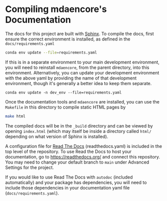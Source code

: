 # Compiling mdaencore's Documentation

The docs for this project are built with [Sphinx](http://www.sphinx-doc.org/en/master/).
To compile the docs, first ensure the correct environment is installed, as defined in the `docs/requirements.yaml`

```bash
conda env update --file=requirements.yaml
```

If this is in a separate environment to your main development environment, you will need to reinstall `mdaencore`, from the parent directory, into this environment.
Alternatively, you can update your development environment with the above yaml by providing the name of that development environment, though it's generally a better idea to keep them separate.

``conda env update -n dev_env --file=requirements.yaml``

Once the documentation tools and `mdaencore` are installed, you can use the `Makefile` in this directory to compile static HTML pages by

```bash
make html
```

The compiled docs will be in the `_build` directory and can be viewed by opening `index.html` (which may itself be inside a directory called `html/` depending on what version of Sphinx is installed).


A configuration file for [Read The Docs](https://readthedocs.org/) (readthedocs.yaml) is included in the top level of the repository.
To use Read the Docs to host your documentation, go to https://readthedocs.org/ and connect this repository.
You may need to change your default branch to `main` under Advanced Settings for the project.

If you would like to use Read The Docs with `autodoc` (included automatically) and your package has dependencies, you will need to include those dependencies in your documentation yaml file (`docs/requirements.yaml`).

